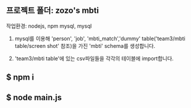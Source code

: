 ## 프로젝트 폴더: zozo's mbti
작업환경: nodejs, npm mysql, mysql 

1. mysql를 이용해 'person', 'job', 'mbti_match','dummy' table('team3/mbti table/screen shot' 참조)을 가진 'mbti' schema를 생성합니다.


2. 'team3/mbti table'에 있는 csv파일들을 각각의 테이블에 import합니다.


## $ npm i


## $ node main.js
